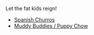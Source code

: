 Let the fat kids reign!

* [Spanish Churros](./spanish-churros)
* [Muddy Buddies / Puppy Chow](./muddy-buddies)
